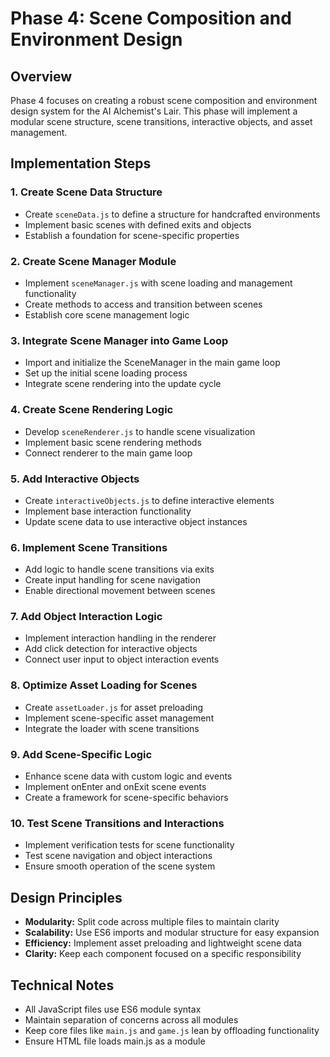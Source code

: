 # Phase 4: Scene Composition and Environment Design

## Overview
Phase 4 focuses on creating a robust scene composition and environment design system for the AI Alchemist's Lair. This phase will implement a modular scene structure, scene transitions, interactive objects, and asset management.

## Implementation Steps

### 1. Create Scene Data Structure
- Create `sceneData.js` to define a structure for handcrafted environments
- Implement basic scenes with defined exits and objects
- Establish a foundation for scene-specific properties

### 2. Create Scene Manager Module  
- Implement `sceneManager.js` with scene loading and management functionality
- Create methods to access and transition between scenes
- Establish core scene management logic

### 3. Integrate Scene Manager into Game Loop
- Import and initialize the SceneManager in the main game loop
- Set up the initial scene loading process
- Integrate scene rendering into the update cycle

### 4. Create Scene Rendering Logic
- Develop `sceneRenderer.js` to handle scene visualization
- Implement basic scene rendering methods
- Connect renderer to the main game loop

### 5. Add Interactive Objects
- Create `interactiveObjects.js` to define interactive elements
- Implement base interaction functionality
- Update scene data to use interactive object instances

### 6. Implement Scene Transitions
- Add logic to handle scene transitions via exits
- Create input handling for scene navigation
- Enable directional movement between scenes

### 7. Add Object Interaction Logic
- Implement interaction handling in the renderer
- Add click detection for interactive objects
- Connect user input to object interaction events

### 8. Optimize Asset Loading for Scenes
- Create `assetLoader.js` for asset preloading
- Implement scene-specific asset management
- Integrate the loader with scene transitions

### 9. Add Scene-Specific Logic
- Enhance scene data with custom logic and events
- Implement onEnter and onExit scene events
- Create a framework for scene-specific behaviors

### 10. Test Scene Transitions and Interactions
- Implement verification tests for scene functionality
- Test scene navigation and object interactions
- Ensure smooth operation of the scene system

## Design Principles
- **Modularity:** Split code across multiple files to maintain clarity
- **Scalability:** Use ES6 imports and modular structure for easy expansion
- **Efficiency:** Implement asset preloading and lightweight scene data
- **Clarity:** Keep each component focused on a specific responsibility

## Technical Notes
- All JavaScript files use ES6 module syntax
- Maintain separation of concerns across all modules
- Keep core files like `main.js` and `game.js` lean by offloading functionality
- Ensure HTML file loads main.js as a module
